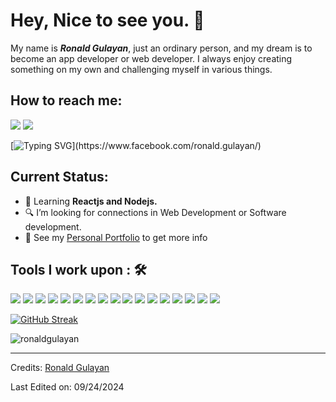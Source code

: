 
# Hey, Nice to see you. 👋

My name is ***Ronald Gulayan***, just an ordinary person, and my dream is to become an app developer or web developer. I always enjoy creating something on my own and challenging myself in various things.

## How to reach me: 
[![](https://img.shields.io/badge/Gmail-ronaldgulayan00@gmail.com-red)](mailto:ronaldgulayan00@gmail.com)
[![](https://img.shields.io/badge/Facebook-RonaldGulayan-blue)](https://www.facebook.com/ronald.gulayan)

[![Typing SVG](https://readme-typing-svg.herokuapp.com?font=Fira+Code&pause=1000&color=2BF709&background=000000D2&center=true&vCenter=true&width=435&lines=I'm+Ronald+Gulayan%2C+20+years+old.;Future+Software+dev+or+Web+dev.;I+love+coding+and+playing+ol+games.)](https://www.facebook.com/ronald.gulayan/)

## Current Status:

- 💼 Learning **Reactjs and Nodejs.**
- 🔍 I’m looking for connections in Web Development or Software development.
- 👀 See my [Personal Portfolio](https://ronaldgulayan.github.io/portfolio/) to get more info

## Tools I work upon : 🛠
<img src="https://img.shields.io/badge/html5-%23E34F26.svg?style=for-the-badge&logo=html5&logoColor=white"> <img src="https://img.shields.io/badge/css3%20-%2314354C.svg?&style=for-the-badge&logo=css3&logoColor=white"> <img src="https://img.shields.io/badge/javascript%20-%23323330.svg?&style=for-the-badge&logo=javascript&logoColor=%23F7DF1E"> <img src="https://img.shields.io/badge/PHP%20-%23777BB4.svg?&style=for-the-badge&logo=php&logoColor=white"> <img src="https://img.shields.io/badge/react-%2320232a.svg?style=for-the-badge&logo=react&logoColor=%2361DAFB"> <img src="https://img.shields.io/badge/github-181717.svg?&style=for-the-badge&logo=github&logoColor=white"> <img src="https://img.shields.io/badge/node.js%20-%23008CC1.svg?&style=for-the-badge&logo=node.js&logoColor=white"> <img src="https://img.shields.io/badge/git%20-%23F05032.svg?&style=for-the-badge&logo=git&logoColor=white"/> <img src="http://img.shields.io/badge/-VS%20Code-000000?style=for-the-badge&logo=Visual-studio-code&logoColor=blue"> <img src="https://img.shields.io/badge/Canva-%2300C4CC.svg?style=for-the-badge&logo=Canva&logoColor=white"> <img src="https://img.shields.io/badge/figma-%23F24E1E.svg?style=for-the-badge&logo=figma&logoColor=white"> <img src="https://img.shields.io/badge/Eclipse-FE7A16.svg?style=for-the-badge&logo=Eclipse&logoColor=white"> <img src="https://img.shields.io/badge/.NET-512BD4.svg?style=for-the-badge&logo=.NET&logoColor=white"> <img src="https://img.shields.io/badge/python-3776AB.svg?style=for-the-badge&logo=python&logoColor=white"> <img src="https://img.shields.io/badge/csharp-239120.svg?style=for-the-badge&logo=csharp&logoColor=white"> <img src="https://img.shields.io/badge/mysql-239120.svg?style=for-the-badge&logo=mysql&logoColor=white">
<img src="https://img.shields.io/badge/flutter-239120.svg?style=for-the-badge&logo=flutter&logoColor=blue&backgroundColor=white">

[![GitHub Streak](https://github-readme-streak-stats.herokuapp.com?user=ronaldgulayan&theme=dracula)](https://git.io/streak-stats)
<p><img align="center" src="https://github-readme-stats.vercel.app/api/top-langs?username=ronaldgulayan&show_icons=true&locale=en&layout=compact&theme=dracula" alt="ronaldgulayan" /></p>

-----
Credits: [Ronald Gulayan](https://www.facebook.com/ronald.gulayan)

Last Edited on: 09/24/2024
